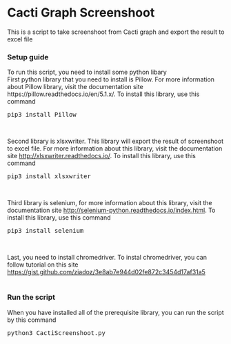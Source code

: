 <h1>Cacti Graph Screenshoot</h1>
This is a script to take screenshoot from Cacti graph and export the result to excel file

<h3>Setup guide</h3>
To run this script, you need to install some python libary
<br>
First python library that you need to install is Pillow. For more information about Pillow library, visit the documentation site https://pillow.readthedocs.io/en/5.1.x/. To install this library, use this command
<pre>pip3 install Pillow</pre>
<br>

Second library is xlsxwriter. This library will export the result of screenshoot to excel file. For more information about this library, visit the documentation site http://xlsxwriter.readthedocs.io/. To install this library, use this command
<pre>pip3 install xlsxwriter</pre>
<br>

Third library is selenium, for more information about this library, visit the documentation site http://selenium-python.readthedocs.io/index.html. To install this library, use this command
<pre>pip3 install selenium</pre>
<br>

Last, you need to install chromedriver. To instal chromedriver, you can follow tutorial on this site https://gist.github.com/ziadoz/3e8ab7e944d02fe872c3454d17af31a5
<br><br>
<h3>Run the script</h3>
When you have installed all of the prerequisite library, you can run the script by this command
<pre>python3 CactiScreenshoot.py</pre>
